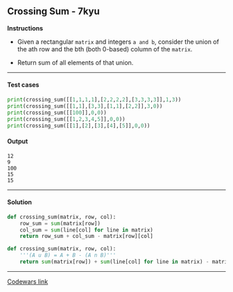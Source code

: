 ## Crossing Sum - 7kyu

**Instructions**

- Given a rectangular `matrix` and integers `a and b`, consider the union of the ath row and the bth (both 0-based) column of the `matrix`. 

- Return sum of all elements of that union.

---

#### Test cases

```python
print(crossing_sum([[1,1,1,1],[2,2,2,2],[3,3,3,3]],1,3))
print(crossing_sum([[1,1],[3,3],[1,1],[2,2]],3,0))
print(crossing_sum([[100]],0,0))
print(crossing_sum([[1,2,3,4,5]],0,0))
print(crossing_sum([[1],[2],[3],[4],[5]],0,0))
```

#### Output 

```
12
9
100
15
15
```

---

#### Solution

```python
def crossing_sum(matrix, row, col):
    row_sum = sum(matrix[row])
    col_sum = sum(line[col] for line in matrix)
    return row_sum + col_sum - matrix[row][col]

def crossing_sum(matrix, row, col):
    '''(A u B) = A + B - (A n B)'''
    return sum(matrix[row]) + sum(line[col] for line in matrix) - matrix[row][col]
```

---

[Codewars link](https://www.codewars.com/kata/5889ab4928c08c08da00009b)
